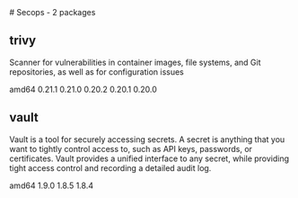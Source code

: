 <!-- secops.start --># Secops - 2 packages


## trivy

  Scanner for vulnerabilities in container images,
  file systems, and Git repositories, as well as for configuration issues

<span class="badge arch">amd64</span> <span class="badge version">0.21.1</span> <span class="badge version">0.21.0</span> <span class="badge version">0.20.2</span> <span class="badge version">0.20.1</span> <span class="badge version">0.20.0</span>

## vault

  Vault is a tool for securely accessing secrets. A secret is anything that
  you want to tightly control access to, such as API keys, passwords, or
  certificates. Vault provides a unified interface to any secret,
  while providing tight access control and recording a detailed audit log.

<span class="badge arch">amd64</span> <span class="badge version">1.9.0</span> <span class="badge version">1.8.5</span> <span class="badge version">1.8.4</span>
<!-- secops.end -->
